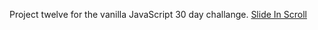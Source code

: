 Project twelve for the vanilla JavaScript 30 day challange. [Slide In Scroll](https://elreyb.github.io/Slide-In-Scroll/)
